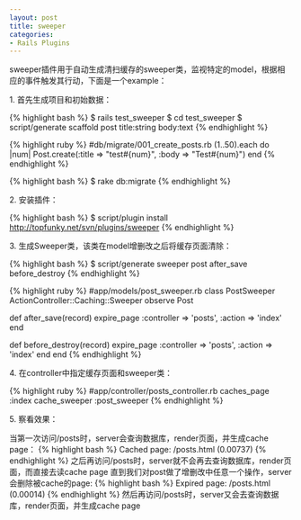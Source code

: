 ```yaml
---
layout: post
title: sweeper
categories:
- Rails Plugins
---
```

sweeper插件用于自动生成清扫缓存的sweeper类，监视特定的model，根据相应的事件触发其行动，下面是一个example：

1\. 首先生成项目和初始数据：

{% highlight bash %}
$ rails test_sweeper
$ cd test_sweeper
$ script/generate scaffold post title:string body:text
{% endhighlight %}

{% highlight ruby %}
#db/migrate/001_create_posts.rb
(1..50).each do |num|
  Post.create(:title => "test#{num}", :body => "Test#{num}")
end
{% endhighlight %}

{% highlight bash %}
$ rake db:migrate
{% endhighlight %}

2\. 安装插件：

{% highlight bash %}
$ script/plugin install http://topfunky.net/svn/plugins/sweeper
{% endhighlight %}

3\. 生成Sweeper类，该类在model增删改之后将缓存页面清除：

{% highlight bash %}
$ script/generate sweeper post after_save before_destroy
{% endhighlight %}

{% highlight ruby %}
#app/models/post_sweeper.rb
class PostSweeper  ActionController::Caching::Sweeper
  observe Post

  def after_save(record)
    expire_page :controller => 'posts', :action => 'index'
  end

  def before_destroy(record)
    expire_page :controller => 'posts', :action => 'index'
  end
end
{% endhighlight %}

4\. 在controller中指定缓存页面和sweeper类：

{% highlight ruby %}
#app/controller/posts_controller.rb
caches_page :index
cache_sweeper :post_sweeper
{% endhighlight %}

5\. 察看效果：

当第一次访问/posts时，server会查询数据库，render页面，并生成cache page：
{% highlight bash %}
Cached page: /posts.html (0.00737)
{% endhighlight %}
之后再访问/posts时，server就不会再去查询数据库，render页面，而直接去读cache page
直到我们对post做了增删改中任意一个操作，server会删除被cache的page: 
{% highlight bash %}
Expired page: /posts.html (0.00014)
{% endhighlight %}
然后再访问/posts时，server又会去查询数据库，render页面，并生成cache page

